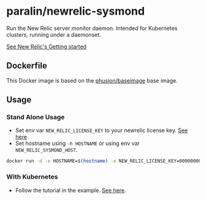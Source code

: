 # paralin/newrelic-sysmond

Run the New Relic server monitor daemon. Intended for Kubernetes clusters, running under a daemonset.

[See New Relic's Getting started](https://docs.newrelic.com/docs/server/new-relic-servers)

## Dockerfile

This Docker image is based on the [phusion/baseimage](https://hub.docker.com/r/phusion/baseimage/) base image.

## Usage

### Stand Alone Usage

* Set env var ```NEW_RELIC_LICENSE_KEY``` to your newrelic license key. [See here](https://docs.newrelic.com/docs/accounts-partnerships/accounts/account-setup/license-key)
* Set hostname using ```-h HOSTNAME``` or using env var ```NEW_RELIC_SYSMOND_HOST```.

```bash
docker run -d -e HOSTNAME=$(hostname) -e NEW_RELIC_LICENSE_KEY=0000000000111111111122222222223333333333 -v /var/run/docker.sock:/var/run/docker.sock -v /proc:/proc -v /dev:/dev -v /sys:/sys --privileged paralin/newrelic-sysmond:beta
```

### With Kubernetes

* Follow the tutorial in the example. [See here](https://github.com/paralin/kubernetes/tree/master/examples/newrelic).
